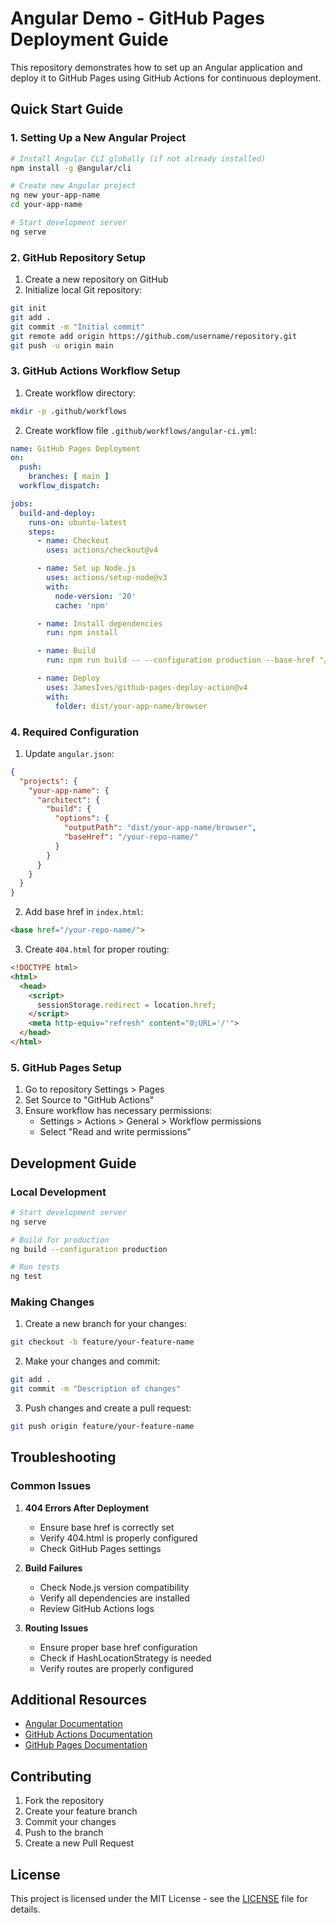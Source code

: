 # Angular Demo - GitHub Pages Deployment Guide

This repository demonstrates how to set up an Angular application and deploy it to GitHub Pages using GitHub Actions for continuous deployment.

## Quick Start Guide

### 1. Setting Up a New Angular Project

```bash
# Install Angular CLI globally (if not already installed)
npm install -g @angular/cli

# Create new Angular project
ng new your-app-name
cd your-app-name

# Start development server
ng serve
```

### 2. GitHub Repository Setup

1. Create a new repository on GitHub
2. Initialize local Git repository:
```bash
git init
git add .
git commit -m "Initial commit"
git remote add origin https://github.com/username/repository.git
git push -u origin main
```

### 3. GitHub Actions Workflow Setup

1. Create workflow directory:
```bash
mkdir -p .github/workflows
```

2. Create workflow file `.github/workflows/angular-ci.yml`:
```yaml
name: GitHub Pages Deployment
on:
  push:
    branches: [ main ]
  workflow_dispatch:

jobs:
  build-and-deploy:
    runs-on: ubuntu-latest
    steps:
      - name: Checkout
        uses: actions/checkout@v4

      - name: Set up Node.js
        uses: actions/setup-node@v3
        with:
          node-version: '20'
          cache: 'npm'

      - name: Install dependencies
        run: npm install

      - name: Build
        run: npm run build -- --configuration production --base-href "/your-repo-name/"

      - name: Deploy
        uses: JamesIves/github-pages-deploy-action@v4
        with:
          folder: dist/your-app-name/browser
```

### 4. Required Configuration

1. Update `angular.json`:
```json
{
  "projects": {
    "your-app-name": {
      "architect": {
        "build": {
          "options": {
            "outputPath": "dist/your-app-name/browser",
            "baseHref": "/your-repo-name/"
          }
        }
      }
    }
  }
}
```

2. Add base href in `index.html`:
```html
<base href="/your-repo-name/">
```

3. Create `404.html` for proper routing:
```html
<!DOCTYPE html>
<html>
  <head>
    <script>
      sessionStorage.redirect = location.href;
    </script>
    <meta http-equiv="refresh" content="0;URL='/'">
  </head>
</html>
```

### 5. GitHub Pages Setup

1. Go to repository Settings > Pages
2. Set Source to "GitHub Actions"
3. Ensure workflow has necessary permissions:
   - Settings > Actions > General > Workflow permissions
   - Select "Read and write permissions"

## Development Guide

### Local Development

```bash
# Start development server
ng serve

# Build for production
ng build --configuration production

# Run tests
ng test
```

### Making Changes

1. Create a new branch for your changes:
```bash
git checkout -b feature/your-feature-name
```

2. Make your changes and commit:
```bash
git add .
git commit -m "Description of changes"
```

3. Push changes and create a pull request:
```bash
git push origin feature/your-feature-name
```

## Troubleshooting

### Common Issues

1. **404 Errors After Deployment**
   - Ensure base href is correctly set
   - Verify 404.html is properly configured
   - Check GitHub Pages settings

2. **Build Failures**
   - Check Node.js version compatibility
   - Verify all dependencies are installed
   - Review GitHub Actions logs

3. **Routing Issues**
   - Ensure proper base href configuration
   - Check if HashLocationStrategy is needed
   - Verify routes are properly configured

## Additional Resources

- [Angular Documentation](https://angular.dev)
- [GitHub Actions Documentation](https://docs.github.com/en/actions)
- [GitHub Pages Documentation](https://docs.github.com/en/pages)

## Contributing

1. Fork the repository
2. Create your feature branch
3. Commit your changes
4. Push to the branch
5. Create a new Pull Request

## License

This project is licensed under the MIT License - see the [LICENSE](LICENSE) file for details.
